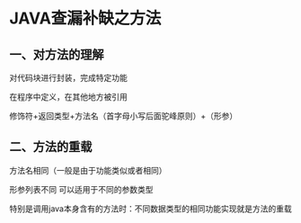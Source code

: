 # JAVA查漏补缺之方法

## 一、对方法的理解

对代码块进行封装，完成特定功能

在程序中定义，在其他地方被引用

修饰符+返回类型+方法名（首字母小写后面驼峰原则）+（形参）

## 二、方法的重载

方法名相同（一般是由于功能类似或者相同）

形参列表不同 可以适用于不同的参数类型

特别是调用java本身含有的方法时：不同数据类型的相同功能实现就是方法的重载